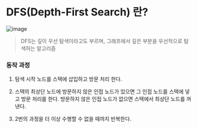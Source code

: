 # DFS(Depth-First Search) 란?

![image](https://github.com/miraexhoi/study/assets/109408165/22997185-3ed4-49d3-9488-00d37d28bc41)

> DFS는 깊이 우선 탐색이라고도 부르며, 그래프에서 깊은 부분을 우선적으로 탐색하는 알고리즘
### 동작 과정
1) 탐색 시작 노드를 스택에 삽입하고 방문 처리 한다.

2) 스택의 최상단 노드에 방문하지 않은 인접 노드가 있으면 그 인접 노드를 스택에 넣고 방문 처리를 한다. 방문하지 않은 인접 노드가 없으면 스택에서 최상단 노드를 꺼낸다.

3) 2번의 과정을 더 이상 수행할 수 없을 때까지 반복한다.
